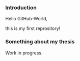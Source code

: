 ### Introduction

Hello GitHub-World,

this is my first reprository! 

### Something about my thesis

Work in progress.
